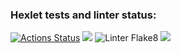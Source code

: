 ### Hexlet tests and linter status:
[![Actions Status](https://github.com/KMCH80/python-project-lvl1/workflows/hexlet-check/badge.svg)](https://github.com/KMCH80/python-project-lvl1/actions)
<a href="https://codeclimate.com/github/KMCH80/python-project-lvl1/maintainability"><img src="https://api.codeclimate.com/v1/badges/191b13b46ba31919513d/maintainability" /></a>
![Linter Flake8](https://github.com/KMCH80/python-project-lvl1/workflows/Linter%20Flake8/badge.svg)
<a href="https://asciinema.org/a/AqBeNIkWvVBBDHmwQVCBYyAnI" target="_blank"><img src="https://asciinema.org/a/AqBeNIkWvVBBDHmwQVCBYyAnI.svg" /></a>
